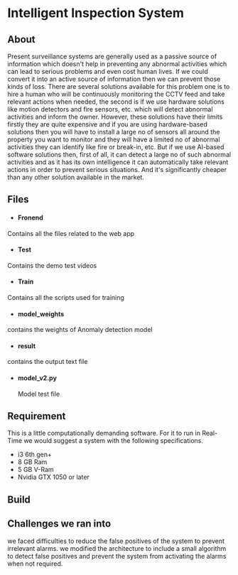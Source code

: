 # Intelligent Inspection System

## About
Present surveillance systems are generally used as a passive source of information which doesn't help in preventing any abnormal activities which can lead to serious problems and even cost human lives. If we could convert it into an active source of information then we can prevent those kinds of loss. There are several solutions available for this problem one is to hire a human who will be continuously monitoring the CCTV feed and take relevant actions when needed, the second is if we use hardware solutions like motion detectors and fire sensors, etc. which will detect abnormal activities and inform the owner. However, these solutions have their limits firstly they are quite expensive and if you are using hardware-based solutions then you will have to install a large no of sensors all around the property you want to monitor and they will have a limited no of abnormal activities they can identify like fire or break-in, etc. But if we use AI-based software solutions then, first of all, it can detect a large no of such abnormal activities and as it has its own intelligence it can automatically take relevant actions in order to prevent serious situations. And it's significantly cheaper than any other solution available in the market.


## Files

* #### Fronend 
Contains all the files related to the web app

* #### Test
Contains the demo test videos

* #### Train
Contains all the scripts used for training

* #### model_weights
contains the weights of Anomaly detection model

* #### result
 contains the output text file

* #### model_v2.py 
   Model test file


## Requirement
This is a little computationally demanding software. For it to run in Real-Time we would suggest a system with the following specifications.
* i3 6th gen+
* 8 GB Ram
* 5 GB V-Ram
* Nvidia GTX 1050 or later

## Build






## Challenges we ran into
we faced difficulties to reduce the false positives of the system to prevent irrelevant alarms. we modified the architecture to include a small algorithm to detect false positives and prevent the system from activating the alarms when not required.
